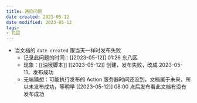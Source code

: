 ```yaml
---
title: 遇见问题
date created: 2023-05-12
date modified: 2023-05-12
tags:
- 花园
---
```


- 当文档的 `date created` 跟当天一样时发布失败
  - 记录此问题的时间：[[2023-05-12]] 01:26 东八区
  - 现象：[[油猴脚本]] [[2023-05-12]] 创建，发布失败，改成 2023-05-11，发布成功
  - 无端猜想：可能执行发布的 Action 服务器时间还没到，文档属于未来，所以未发布成功，等明早 [[2023-05-12]] 08:00 点后发布看此文档有没有发布成功
